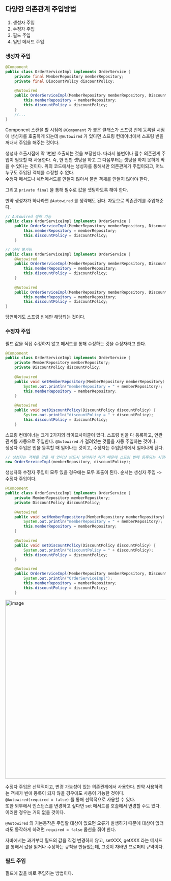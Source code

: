 ## 다양한 의존관계 주입방법
1. 생성자 주입
2. 수정자 주입
3. 필드 주입
4. 일반 메서드 주입

### 생성자 주입
```java
@Component  
public class OrderServiceImpl implements OrderService {  
    private final MemberRepository memberRepository;  
    private final DiscountPolicy discountPolicy;  
  
    @Autowired  
    public OrderServiceImpl(MemberRepository memberRepository, DiscountPolicy discountPolicy) {  
        this.memberRepository = memberRepository;  
        this.discountPolicy = discountPolicy;  
    }
    //...
}
```

Component 스캔을 할 시점에 `@Component`  가 붙은 클래스가 스프링 빈에 등록될 시점에 생성자를 호출하게 되는데 `@Autowired` 가 있다면 스프링 컨테이너에서 스프링 빈을 꺼내서 주입을 해주는 것이다.

생성자 호출시점에 딱 1번만 호출되는 것을 보장한다. 따라서 불변이나 필수 의존관계 주입이 필요할 때 사용한다. 즉, 한 번만 셋팅을 하고 그 다음부터는 셋팅을 하지 못하게 막을 수 있다는 것이다. 위의 코드에서는 생성자를 통해서만 의존관계가 주입이되고, 어느 누구도 주입된 객체를 수정할 수 없다.     
수정자 메서드나 세터메서드를 만들지 않아서 불변 객체를 만들지 않아야 한다.

그리고 `private final` 을 통해 필수로 값을 셋팅하도록 해야 한다.

만약 생성자가 하나라면 `@Autowired` 를 생략해도 된다. 자동으로 의존관계를 주입해준다.

```java
// Autowired 셍략 가능
public class OrderServiceImpl implements OrderService {  
	public OrderServiceImpl(MemberRepository memberRepository, DiscountPolicy discountPolicy) {  
		this.memberRepository = memberRepository;  
		this.discountPolicy = discountPolicy;  
	}

// 생략 불가능
public class OrderServiceImpl implements OrderService {  
	@Autowired  
	public OrderServiceImpl(MemberRepository memberRepository, DiscountPolicy discountPolicy) {  
		this.memberRepository = memberRepository;  
		this.discountPolicy = discountPolicy;  
	}
	
	@Autowired  
	public OrderServiceImpl(MemberRepository memberRepository, DiscountPolicy discountPolicy) {  
		this.memberRepository = memberRepository;  
		this.discountPolicy = discountPolicy;  
}
```

당연하게도 스프링 빈에만 해당되는 것이다.

### 수정자 주입
필드 값을 직접 수정하지 않고 메서드를 통해 수정하는 것을 수정자라고 한다.

```java
@Component  
public class OrderServiceImpl implements OrderService {  
    private MemberRepository memberRepository;  
    private DiscountPolicy discountPolicy;  
  
    @Autowired  
    public void setMemberRepository(MemberRepository memberRepository) {  
        System.out.println("memberRepository = " + memberRepository);  
        this.memberRepository = memberRepository;  
    }  
  
    @Autowired  
    public void setDiscountPolicy(DiscountPolicy discountPolicy) {  
        System.out.println("discountPolicy = " + discountPolicy);  
        this.discountPolicy = discountPolicy;  
    }
```

스프링 컨테이너는 크게 2가지의 라이프사이클이 있다. 스프링 빈을 다 등록하고,  연관관계를 자동으로 주입한다. `@Autowired` 가 걸려있는 것들을 자동 주입하는 것이다.    
생성자 주입은 빈을 등록할 때 일어나는 것이고, 수정자는 주입단계에서 일어나게 된다.

```java
// 생성자는 객체를 만들 때 언어상 반드시 넣어줘야 하기 때문에 스프링 빈에 등록되는 시점에 주입이 발생된다.
new OrderServiceImpl(memberRepository, discountPolicy);
```

생성자와 수정자 주입이 모두 있을 경우에는 모두 호출이 된다. 순서는 생성자 주입 -> 수정자 주입이다.

```java
@Component  
public class OrderServiceImpl implements OrderService {  
    private MemberRepository memberRepository;  
    private DiscountPolicy discountPolicy;  
  
    @Autowired  
    public void setMemberRepository(MemberRepository memberRepository) {  
        System.out.println("memberRepository = " + memberRepository);  
        this.memberRepository = memberRepository;  
    }  
  
    @Autowired  
    public void setDiscountPolicy(DiscountPolicy discountPolicy) {  
        System.out.println("discountPolicy = " + discountPolicy);  
        this.discountPolicy = discountPolicy;  
    }  

	@Autowired  
    public OrderServiceImpl(MemberRepository memberRepository, DiscountPolicy discountPolicy) {  
        System.out.println("OrderServiceImpl");  
        this.memberRepository = memberRepository;  
        this.discountPolicy = discountPolicy;  
    }
```

<img width="561" alt="image" src="https://user-images.githubusercontent.com/63203480/195372981-3c17bd47-4c4d-4ef9-b68a-5169469fd35e.png">

수정자 주입은 선택적이고, 변경 가능성이 있는 의존관계에서 사용한다.
만약 사용하려는 객체가 빈에 등록이 되지 않을 경우에도 사용이 가능한 것이다.
`@Autowired(required = false)` 를 통해 선택적으로 사용할 수 있다.       
또한 외부에서 인스턴스를 변경하고 싶다면 set 메서드를 호출해서 변경할 수도 있다. 이러한 경우는 거의 없을 것이다.

`@Autowired` 의 기본동작은 주입할 대상이 없으면 오류가 발생하기 때문에 대상이 없더라도 동작하게 하려면 `required = false` 옵션을 줘야 한다.

자바에서는 과거부터 필드의 값을 직접 변경하지 않고, setXXX, getXXX 라는 메서드를 통해서 값을 읽거나 수정하는 규칙을 만들었는데, 그것이 자바빈 프로퍼티 규약이다.

### 필드 주입
필드에 값을 바로 주입하는 방법이다.
